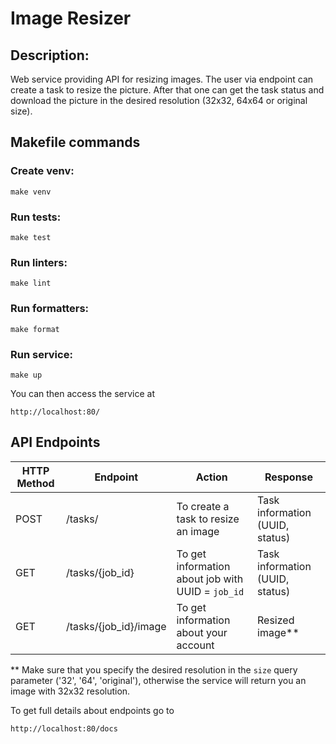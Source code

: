 # Image Resizer

## Description:
Web service providing API for resizing images. The user via endpoint can create a task to resize the picture. 
After that one can get the task status and download the picture in the desired resolution (32x32, 64x64 or original size).

## Makefile commands

### Create venv:
    make venv

### Run tests:
    make test

### Run linters:
    make lint

### Run formatters:
    make format

### Run service:
    make up

You can then access the service at 
```
http://localhost:80/
```

## API Endpoints

| HTTP Method | Endpoint              | Action                                            | Response                        |
|-------------|-----------------------|---------------------------------------------------|---------------------------------|
| POST        | /tasks/               | To create a task to resize an image               | Task information (UUID, status) | 
| GET         | /tasks/{job_id}       | To get information about job with UUID = `job_id` | Task information (UUID, status) | 
| GET         | /tasks/{job_id}/image | To get information about your account             | Resized image**                 |

** Make sure that you specify the desired resolution in the `size` query parameter ('32', '64', 'original'), otherwise
the service will return you an image with 32x32 resolution.

To get full details about endpoints go to  
```
http://localhost:80/docs
```